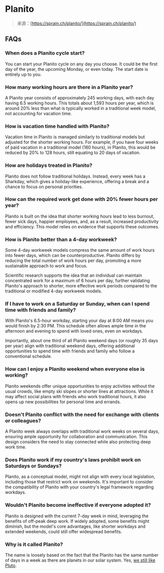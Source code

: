 <!--yml
category: 未分类
date: 2024-05-27 14:50:20
-->

# Planito

> 来源：[https://sprain.ch/planito/](https://sprain.ch/planito/)

## FAQs

### When does a Planito cycle start?

You can start your Planito cycle on any day you choose. It could be the first day of the year, the upcoming Monday, or even today. The start date is entirely up to you.

### How many working hours are there in a Planito year?

A Planito year consists of approximately 245 working days, with each day having 6.5 working hours. This totals about 1,593 hours per year, which is around 20% less than what is typically worked in a traditional week model, not accounting for vacation time.

### How is vacation time handled with Planito?

Vacation time in Planito is managed similarly to traditional models but adjusted for the shorter working hours. For example, if you have four weeks of paid vacation in a traditional model (160 hours), in Planito, this would be reduced by 20% to 128 hours, still equating to 20 days of vacation.

### How are holidays treated in Planito?

Planito does not follow traditional holidays. Instead, every week has a Sharkday, which gives a holiday-like experience, offering a break and a chance to focus on personal priorities.

### How can the required work get done with 20% fewer hours per year?

Planito is built on the idea that shorter working hours lead to less burnout, fewer sick days, happier employees, and, as a result, increased productivity and efficiency. This model relies on evidence that supports these outcomes.

### How is Planito better than a 4-day workweek?

Some 4-day workweek models compress the same amount of work hours into fewer days, which can be counterproductive. Planito differs by reducing the total number of work hours per day, promoting a more sustainable approach to work and focus.

Scientific research supports the idea that an individual can maintain concentrated work for a maximum of 6 hours per day, further validating Planito's approach to shorter, more effective work periods compared to the traditional or modified 4-day workweek models.

### If I have to work on a Saturday or Sunday, when can I spend time with friends and family?

With Planito's 6.5-hour workday, starting your day at 8:00 AM means you would finish by 2:30 PM. This schedule often allows ample time in the afternoon and evening to spend with loved ones, even on workdays.

Importantly, about one third of all Planito weekend days (or roughly 35 days per year) align with traditional weekend days, offering additional opportunities to spend time with friends and family who follow a conventional schedule.

### How can I enjoy a Planito weekend when everyone else is working?

Planito weekends offer unique opportunities to enjoy activities without the usual crowds, like empty ski slopes or shorter lines at attractions. While it may affect social plans with friends who work traditional hours, it also opens up new possibilities for personal time and errands.

### Doesn't Planito conflict with the need for exchange with clients or colleagues?

A Planito week always overlaps with traditional work weeks on several days, ensuring ample opportunity for collaboration and communication. This design considers the need to stay connected while also protecting deep work time.

### Does Planito work if my country's laws prohibit work on Saturdays or Sundays?

Planito, as a conceptual model, might not align with every local legislation, including those that restrict work on weekends. It's important to consider the compatibility of Planito with your country's legal framework regarding workdays.

### Wouldn't Planito become ineffective if everyone adopted it?

Planito is designed with the current 7-day week in mind, leveraging the benefits of off-peak deep work. If widely adopted, some benefits might diminish, but the model's core advantages, like shorter workdays and extended weekends, could still offer widespread benefits.

### Why is it called Planito?

The name is loosely based on the fact that the Planito has the same number of days in a week as there are planets in our solar system. Yes, [we still like Pluto](https://www.britannica.com/story/why-is-pluto-no-longer-a-planet).